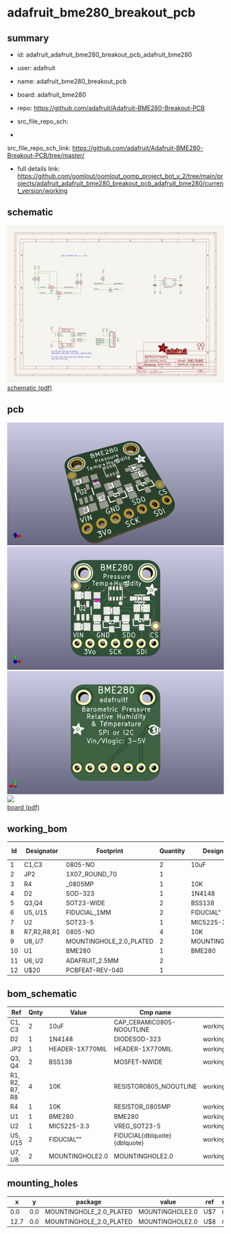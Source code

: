 # adafruit_bme280_breakout_pcb
 
## summary 
* id: adafruit_adafruit_bme280_breakout_pcb_adafruit_bme280
* user: adafruit
* name: adafruit_bme280_breakout_pcb
* board: adafruit_bme280
* repo: https://github.com/adafruit/Adafruit-BME280-Breakout-PCB



* src_file_repo_sch: 
*
 src_file_repo_sch_link: https://github.com/adafruit/Adafruit-BME280-Breakout-PCB/tree/master/
* full details link: https://github.com/oomlout/oomlout_oomp_project_bot_v_2/tree/main/projects/adafruit_adafruit_bme280_breakout_pcb_adafruit_bme280/current_version/working  

## schematic  
![](working_schematic_600.png)  
[schematic (pdf)](working_schematic.pdf)  

## pcb  
![](working_3d_600.png) 
![](working_3d_front_600.png)  
![](working_3d_back_600.png)  
![](working_600.png)  
[board (pdf)](working.pdf)  

## working_bom
| Id | Designator | Footprint | Quantity | Designation | Supplier and ref |  | None | 
| --- | --- | --- | --- | --- | --- | --- | --- | 
| 1 | C1,C3 | 0805-NO | 2 | 10uF |  |  | [''] | 
| 2 | JP2 | 1X07_ROUND_70 | 1 |  |  |  | [''] | 
| 3 | R4 | _0805MP | 1 | 10K |  |  | [''] | 
| 4 | D2 | SOD-323 | 1 | 1N4148 |  |  | [''] | 
| 5 | Q3,Q4 | SOT23-WIDE | 2 | BSS138 |  |  | [''] | 
| 6 | U$5,U$15 | FIDUCIAL_1MM | 2 | FIDUCIAL" |  |  | [''] | 
| 7 | U2 | SOT23-5 | 1 | MIC5225-3.3 |  |  | [''] | 
| 8 | R7,R2,R8,R1 | 0805-NO | 4 | 10K |  |  | [''] | 
| 9 | U$8,U$7 | MOUNTINGHOLE_2.0_PLATED | 2 | MOUNTINGHOLE2.0 |  |  | [''] | 
| 10 | U1 | BME280 | 1 | BME280 |  |  | [''] | 
| 11 | U$6,U$2 | ADAFRUIT_2.5MM | 2 |  |  |  | [''] | 
| 12 | U$20 | PCBFEAT-REV-040 | 1 |  |  |  | [''] | 


## bom_schematic
| Ref | Qnty | Value | Cmp name | Footprint | Description | Vendor | DNP | 
| --- | --- | --- | --- | --- | --- | --- | --- | 
| C1, C3 | 2 | 10uF | CAP_CERAMIC0805-NOOUTLINE | working:0805-NO |  |  |  | 
| D2 | 1 | 1N4148 | DIODESOD-323 | working:SOD-323 |  |  |  | 
| JP2 | 1 | HEADER-1X770MIL | HEADER-1X770MIL | working:1X07_ROUND_70 |  |  |  | 
| Q3, Q4 | 2 | BSS138 | MOSFET-NWIDE | working:SOT23-WIDE |  |  |  | 
| R1, R2, R7, R8 | 4 | 10K | RESISTOR0805_NOOUTLINE | working:0805-NO |  |  |  | 
| R4 | 1 | 10K | RESISTOR_0805MP | working:_0805MP |  |  |  | 
| U1 | 1 | BME280 | BME280 | working:BME280 |  |  |  | 
| U2 | 1 | MIC5225-3.3 | VREG_SOT23-5 | working:SOT23-5 |  |  |  | 
| U$5, U$15 | 2 | FIDUCIAL"" | FIDUCIAL{dblquote}{dblquote} | working:FIDUCIAL_1MM |  |  |  | 
| U$7, U$8 | 2 | MOUNTINGHOLE2.0 | MOUNTINGHOLE2.0 | working:MOUNTINGHOLE_2.0_PLATED |  |  |  | 


## mounting_holes
| x | y | package | value | ref | size | 
| --- | --- | --- | --- | --- | --- | 
| 0.0 | 0.0 | MOUNTINGHOLE_2.0_PLATED | MOUNTINGHOLE2.0 | U$7 | m3 | 
| 12.7 | 0.0 | MOUNTINGHOLE_2.0_PLATED | MOUNTINGHOLE2.0 | U$8 | m3 | 


